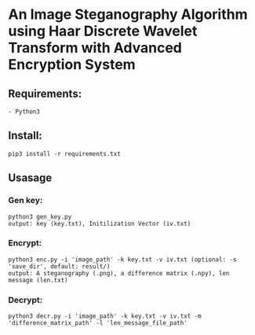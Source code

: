 # An Image Steganography Algorithm using Haar Discrete Wavelet Transform with Advanced Encryption System
## Requirements:
    - Python3
## Install:
    pip3 install -r requirements.txt
## Usasage
 ### Gen key: 
    python3 gen_key.py
    output: key (key.txt), Initilization Vector (iv.txt)
 ### Encrypt: 
    python3 enc.py -i 'image_path' -k key.txt -v iv.txt (optional: -s 'save_dir', default: result/)
    output: A steganography (.png), a difference matrix (.npy), len message (len.txt)
 ### Decrypt: 
    python3 decr.py -i 'image_path' -k key.txt -v iv.txt -m 'difference_matrix_path' -l 'len_message_file_path'
